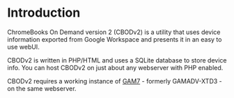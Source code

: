 # Introduction
ChromeBooks On Demand version 2 (CBODv2) is a utility that uses device information exported from Google Workspace and presents it in an easy to use webUI.

CBODv2 is written in PHP/HTML and uses a SQLite database to store device info. You can host CBODv2 on just about any webserver with PHP enabled.

CBODv2 requires a working instance of [GAM7](https://github.com/taers232c/GAMADV-XTD3/wiki/How-to-Install-GAM7) - formerly GAMADV-XTD3 - on the same webserver.
